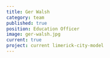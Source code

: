 ```yaml
---
title: Ger Walsh
category: team
published: true
position: Education Officer
image: ger-walsh.jpg
current: true
project: current limerick-city-model
---
```

